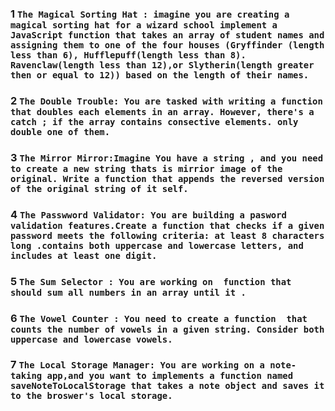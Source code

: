 ### 1 `The Magical Sorting Hat : imagine you are creating a magical sorting hat for a wizard school implement a JavaScript function that takes an array of student names and assigning them to one of the four houses (Gryffinder (length less than 6), Hufflepuff(length less than 8). Ravenclaw(length less than 12),or Slytherin(length greater then or equal to 12)) based on the length of their names.`
 ###  2      `The Double Trouble: You are tasked with writing a function that doubles each elements in an array. However, there's a catch ; if the array contains consective elements. only double one of them.`
 ### 3 `The Mirror Mirror:Imagine You have a string , and you need to create a new string thats is mirrior image of the original. Write a function that appends the reversed version of the original string of it self.`
 ### 4 `The Passwword Validator: You are building a pasword validation features.Create a function that checks if a given password meets the following criteria: at least 8 characters long .contains both uppercase and lowercase letters, and includes at least one digit.`
 ### 5 `The Sum Selector : You are working on  function that should sum all numbers in an array until it .`
### 6 `The Vowel Counter : You need to create a function  that counts the number of vowels in a given string. Consider both uppercase and lowercase vowels.`
### 7 `The Local Storage Manager: You are working on a note-taking app,and you want to implements a function named saveNoteToLocalStorage that takes a note object and saves it to the broswer's local storage.`